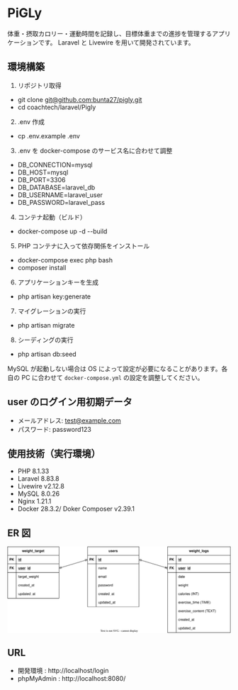 # PiGLy

体重・摂取カロリー・運動時間を記録し、目標体重までの進捗を管理するアプリケーションです。
Laravel と Livewire を用いて開発されています。

## 環境構築

1. リポジトリ取得

- git clone [git@github.com:bunta27/pigly.git](https://github.com/bunta27/pigly.git)
- cd coachtech/laravel/Pigly

2. .env 作成

- cp .env.example .env

3. .env を docker-compose のサービス名に合わせて調整

- DB_CONNECTION=mysql
- DB_HOST=mysql
- DB_PORT=3306
- DB_DATABASE=laravel_db
- DB_USERNAME=laravel_user
- DB_PASSWORD=laravel_pass

4. コンテナ起動（ビルド）

- docker-compose up -d --build

5. PHP コンテナに入って依存関係をインストール

- docker-compose exec php bash
- composer install

6. アプリケーションキーを生成

- php artisan key:generate

7. マイグレーションの実行

- php artisan migrate

8. シーディングの実行

- php artisan db:seed

MySQL が起動しない場合は OS によって設定が必要になることがあります。各自の PC に合わせて `docker-compose.yml` の設定を調整してください。

## user のログイン用初期データ

- メールアドレス: test@example.com
- パスワード: password123

## 使用技術（実行環境）

- PHP 8.1.33
- Laravel 8.83.8
- Livewire v2.12.8
- MySQL 8.0.26
- Nginx 1.21.1
- Docker 28.3.2/ Doker Composer v2.39.1

## ER 図

<img src="src/docs/ER.svg" alt="ER図" width="700">

## URL

- 開発環境 : http://localhost/login
- phpMyAdmin : http://localhost:8080/
